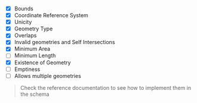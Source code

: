 - [x] Bounds
- [x] Coordinate Reference System
- [x] Unicity
- [x] Geometry Type
- [x] Overlaps
- [x] Invalid geometries and Self Intersections
- [x] Minimum Area
- [ ] Minimum Length
- [x] Existence of Geometry
- [ ] Emptiness
- [ ] Allows multiple geometries

> Check the reference documentation to see how to implement them in the schema